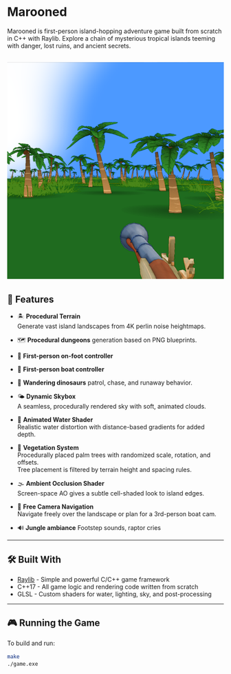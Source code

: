 # Marooned

Marooned is first-person island-hopping adventure game built from scratch in C++ with Raylib. Explore a chain of mysterious tropical islands teeming with danger, lost ruins, and ancient secrets.

![Gameplay Screenshot](assets/Screenshot3.png)
---

## 🌴 Features

- 🏝️ **Procedural Terrain**  
  Generate vast island landscapes from 4K perlin noise heightmaps.

- 🗺️ **Procedural dungeons** 
  generation based on PNG blueprints.

- 🧍 **First-person on-foot controller**

- 🚣 **First-person boat controller**

- 🦕 **Wandering dinosaurs**
   patrol, chase, and runaway behavior.

- 🌤️ **Dynamic Skybox**  
  A seamless, procedurally rendered sky with soft, animated clouds.

- 🌊 **Animated Water Shader**  
  Realistic water distortion with distance-based gradients for added depth.

- 🌲 **Vegetation System**  
  Procedurally placed palm trees with randomized scale, rotation, and offsets.  
  Tree placement is filtered by terrain height and spacing rules.

- 🌫️ **Ambient Occlusion Shader**  
  Screen-space AO gives a subtle cell-shaded look to island edges.

- 🧭 **Free Camera Navigation**  
  Navigate freely over the landscape or plan for a 3rd-person boat cam.

- 🔊 **Jungle ambiance**
  Footstep sounds, raptor cries

---

## 🛠 Built With

- [Raylib](https://www.raylib.com/) - Simple and powerful C/C++ game framework  
- C++17 - All game logic and rendering code written from scratch  
- GLSL - Custom shaders for water, lighting, sky, and post-processing  

---

## 🎮 Running the Game

To build and run:

```bash
make
./game.exe
